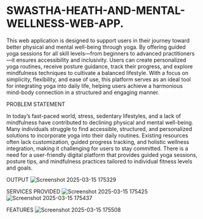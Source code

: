 # SWASTHA-HEATH-AND-MENTAL-WELLNESS-WEB-APP.

This web application is designed to support users in their journey toward better physical and mental well-being through yoga. By offering guided yoga sessions for all skill levels—from beginners to advanced practitioners—it ensures accessibility and inclusivity. Users can create personalized yoga routines, receive posture guidance, track their progress, and explore mindfulness techniques to cultivate a balanced lifestyle. With a focus on simplicity, flexibility, and ease of use, this platform serves as an ideal tool for integrating yoga into daily life, helping users achieve a harmonious mind-body connection in a structured and engaging manner.

PROBLEM STATEMENT

In today’s fast-paced world, stress, sedentary lifestyles, and a lack of mindfulness have contributed to declining physical and mental well-being. Many individuals struggle to find accessible, structured, and personalized solutions to incorporate yoga into their daily routines. Existing resources often lack customization, guided progress tracking, and holistic wellness integration, making it challenging for users to stay committed. There is a need for a user-friendly digital platform that provides guided yoga sessions, posture tips, and mindfulness practices tailored to individual fitness levels and goals.

OUTPUT
![Screenshot 2025-03-15 175329](https://github.com/user-attachments/assets/7803e9a6-a856-4150-b4ed-ef2b13a50db0)

SERVICES PROVIDED
![Screenshot 2025-03-15 175425](https://github.com/user-attachments/assets/569b7d90-d313-4d02-a6b9-b20368a1695a)
![Screenshot 2025-03-15 175437](https://github.com/user-attachments/assets/dc2efa9e-99d3-4039-b6da-6af71790d253)

FEATURES
![Screenshot 2025-03-15 175508](https://github.com/user-attachments/assets/39d5e289-7c62-44ff-bde3-31d124d78eea)


